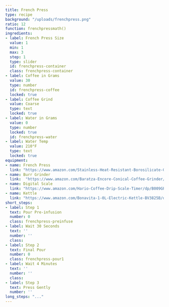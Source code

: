 ```yaml
---
title: French Press
type: recipe
background: "/uploads/frenchpress.png"
ratio: 12
function: frenchpressmath()
ingredients:
- label: French Press Size
  value: 1
  min: 1
  max: 3
  step: 1
  type: slider
  id: frenchpress-container
  class: frenchpress-container
- label: Coffee in Grams
  value: 30
  type: number
  id: frenchpress-coffee
  locked: true
- label: Coffee Grind
  value: Coarse
  type: text
  locked: true
- label: Water in Grams
  value: 0
  type: number
  locked: true
  id: frenchpress-water
- label: Water Temp
  value: 210°F
  type: text
  locked: true
equipment:
- name: French Press
  link: "https://www.amazon.com/Stainless-Heat-Resistant-Borosilicate-Glass-2-Package/dp/B00DUHACEE/ref=sr_1_1_sspa?s=home-garden&ie=UTF8&qid=1516333361&sr=1-1-spons&keywords=french+press&psc=1"
- name: Burr Grinder
  link:  "https://www.amazon.com/Baratza-Encore-Conical-Coffee-Grinder/dp/B007F183LK/ref=sr_1_2_sspa?s=home-garden&ie=UTF8&qid=1516333031&sr=1-2-spons&keywords=baratza+burr+grinder&psc=1"
- name: Digital Scale
  link: "https://www.amazon.com/Hario-Coffee-Drip-Scale-Timer/dp/B009GPJMOU/ref=pd_sim_79_7?_encoding=UTF8&pd_rd_i=B009GPJMOU&pd_rd_r=6EDS0M09SHYCMHZG0VKS&pd_rd_w=ZjxhR&pd_rd_wg=rMMrE&psc=1&refRID=6EDS0M09SHYCMHZG0VKS"
- name: Kettle
  link: "https://www.amazon.com/Bonavita-1-0L-Electric-Kettle-BV3825B/dp/B005YR0GDA/ref=sr_1_3?s=home-garden&ie=UTF8&qid=1516333092&sr=1-3&keywords=bona+vita+kettle"
short_steps:
- label: Step 1
  text: Pour Pre-infusion
  number: 0
  class: frenchpress-preinfuse
- label: Wait 30 Seconds
  text: ''
  number: ''
  class:
- label: Step 2
  text: Final Pour
  number: 0
  class: frenchpress-pour1
- label: Wait 4 Minutes
  text: ''
  number: ''
  class:
- label: Step 3
  text: Press Gently
  number: ''
long_steps: "..."
---
```

